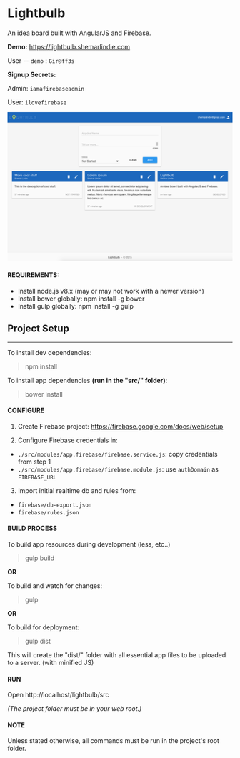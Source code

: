 # Lightbulb #
An idea board built with AngularJS and Firebase.

**Demo:** https://lightbulb.shemarlindie.com

User -- `demo` : `Gir@ff3s`

**Signup Secrets:**

Admin: `iamafirebaseadmin`

User: `ilovefirebase`

![Lightbulb app screenshot](./screenshots/app.png)

#### REQUIREMENTS: ####
* Install node.js v8.x (may or may not work with a newer version)
* Install bower globally: npm install -g bower
* Install gulp globally: npm install -g gulp

## Project Setup ##
----

To install dev dependencies: 
> npm install

To install app dependencies **(run in the "src/" folder)**:
> bower install

#### CONFIGURE ####

1. Create Firebase project: https://firebase.google.com/docs/web/setup

2. Configure Firebase credentials in:
- `./src/modules/app.firebase/firebase.service.js`:  copy credentials from step 1
- `./src/modules/app.firebase/firebase.module.js`: use `authDomain` as `FIREBASE_URL`

3. Import initial realtime db and rules from:
- `firebase/db-export.json`
- `firebase/rules.json`


#### BUILD PROCESS ####
To build app resources during development (less, etc..)
> gulp build

**OR** 

To build and watch for changes:
> gulp

**OR**

To build for deployment:
> gulp dist

This will create the "dist/" folder with all essential app files to be uploaded to a server. (with minified JS)

#### RUN ####

Open http://localhost/lightbulb/src

_(The project folder must be in your web root.)_

#### NOTE ####
Unless stated otherwise, all commands must be run in the project's root folder.
